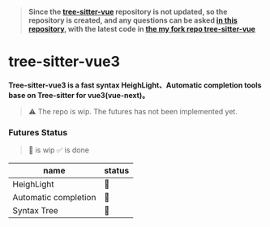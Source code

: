 > **Since the [tree-sitter-vue](https://github.com/ikatyang/tree-sitter-vue) repository is not updated, so the repository is created, and any questions can be asked [in this repository](https://github.com/xiaoxin-sky/tree-sitter-vue3/issues), with the latest code in [the my fork repo tree-sitter-vue](https://github.com/xiaoxin-sky/tree-sitter-vue)**

# tree-sitter-vue3

**Tree-sitter-vue3 is a fast syntax HeighLight、Automatic completion tools base on Tree-sitter for vue3(vue-next)。**

> ⚠️ The repo is wip. The futures has not been implemented yet.

### Futures Status

> 🚧 is  wip 
> ✅ is done

| name | status |
|------|--------|
|HeighLight|🚧|
|Automatic completion|🚧|
|Syntax Tree|🚧|

